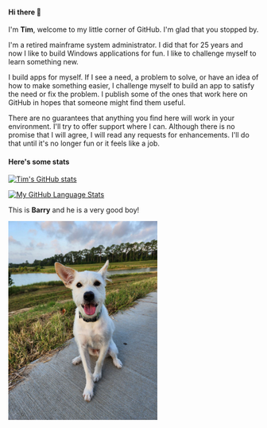 #### Hi there 👋 ###

I'm **Tim**, welcome to my little corner of GitHub. I'm glad that you stopped by. 

I'm a retired mainframe system administrator. I did that for 25 years and now I like to build Windows applications for fun. I like to challenge myself to learn something new. 

I build apps for myself. If I see a need, a problem to solve, or have an idea of how to make something easier, I challenge myself to build an app to satisfy the need or fix the problem. I publish some of the ones that work here on GitHub in hopes that someone might find them useful. 

There are no guarantees that anything you find here will work in your environment. I'll try to offer support where I can. Although there is no promise that I will agree, I will read any requests for enhancements. I'll do that until it's no longer fun or it feels like a job.

#### Here's some stats ####

[![Tim's GitHub stats](https://github-readme-stats.vercel.app/api?username=Timthreetwelve&theme=transparent&hide=contribs&rank_icon=github )]()

[![My GitHub Language Stats](https://github-readme-stats.vercel.app/api/top-langs/?username=Timthreetwelve&langs_count=5&theme=transparent&card_width=450&layout=compact&hide=c%2B%2B)]()

This is **Barry** and he is a very good boy!

<img src="https://github.com/Timthreetwelve/Timthreetwelve/blob/main/image000000.jpg" width="300" alt="This is Barry" >
<!--
**Timthreetwelve/Timthreetwelve** is a ✨ _special_ ✨ repository because its `README.md` (this file) appears on your GitHub profile.

Here are some ideas to get you started:

- 🔭 I’m currently working on ...
- 🌱 I’m currently learning ...
- 👯 I’m looking to collaborate on ...
- 🤔 I’m looking for help with ...
- 💬 Ask me about ...
- 📫 How to reach me: ...
- 😄 Pronouns: ...
- ⚡ Fun fact: ...
-->
